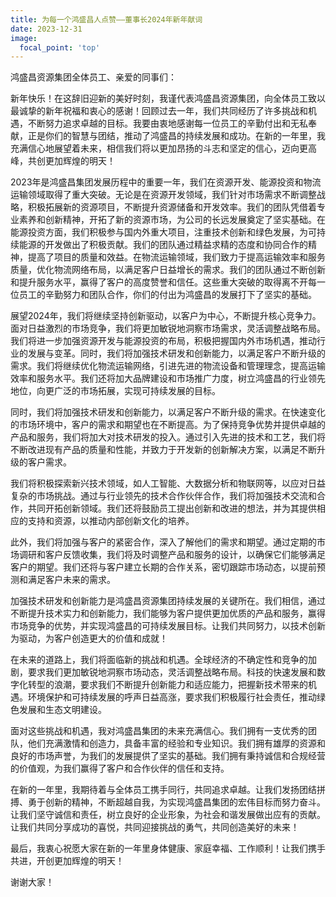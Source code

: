 ```yaml
---
title: 为每一个鸿盛昌人点赞——董事长2024年新年献词
date: 2023-12-31
image:
  focal_point: 'top'
---
```


鸿盛昌资源集团全体员工、亲爱的同事们：

新年快乐！在这辞旧迎新的美好时刻，我谨代表鸿盛昌资源集团，向全体员工致以最诚挚的新年祝福和衷心的感谢！回顾过去一年，我们共同经历了许多挑战和机遇，不断努力追求卓越的目标。我要由衷地感谢每一位员工的辛勤付出和无私奉献，正是你们的智慧与团结，推动了鸿盛昌的持续发展和成功。在新的一年里，我充满信心地展望着未来，相信我们将以更加昂扬的斗志和坚定的信心，迈向更高峰，共创更加辉煌的明天！

<!--more-->

2023年是鸿盛昌集团发展历程中的重要一年，我们在资源开发、能源投资和物流运输领域取得了重大突破。无论是在资源开发领域，我们针对市场需求不断调整战略，积极拓展新的资源项目，不断提升资源储备和开发效率。我们的团队凭借着专业素养和创新精神，开拓了新的资源市场，为公司的长远发展奠定了坚实基础。在能源投资方面，我们积极参与国内外重大项目，注重技术创新和绿色发展，为可持续能源的开发做出了积极贡献。我们的团队通过精益求精的态度和协同合作的精神，提高了项目的质量和效益。在物流运输领域，我们致力于提高运输效率和服务质量，优化物流网络布局，以满足客户日益增长的需求。我们的团队通过不断创新和提升服务水平，赢得了客户的高度赞誉和信任。这些重大突破的取得离不开每一位员工的辛勤努力和团队合作，你们的付出为鸿盛昌的发展打下了坚实的基础。

展望2024年，我们将继续坚持创新驱动，以客户为中心，不断提升核心竞争力。面对日益激烈的市场竞争，我们将更加敏锐地洞察市场需求，灵活调整战略布局。我们将进一步加强资源开发与能源投资的布局，积极把握国内外市场机遇，推动行业的发展与变革。同时，我们将加强技术研发和创新能力，以满足客户不断升级的需求。我们将继续优化物流运输网络，引进先进的物流设备和管理理念，提高运输效率和服务水平。我们还将加大品牌建设和市场推广力度，树立鸿盛昌的行业领先地位，向更广泛的市场拓展，实现可持续发展的目标。

同时，我们将加强技术研发和创新能力，以满足客户不断升级的需求。在快速变化的市场环境中，客户的需求和期望也在不断提高。为了保持竞争优势并提供卓越的产品和服务，我们将加大对技术研发的投入。通过引入先进的技术和工艺，我们将不断改进现有产品的质量和性能，并致力于开发新的创新解决方案，以满足不断升级的客户需求。

我们将积极探索新兴技术领域，如人工智能、大数据分析和物联网等，以应对日益复杂的市场挑战。通过与行业领先的技术合作伙伴合作，我们将加强技术交流和合作，共同开拓创新领域。我们还将鼓励员工提出创新和改进的想法，并为其提供相应的支持和资源，以推动内部创新文化的培养。

此外，我们将加强与客户的紧密合作，深入了解他们的需求和期望。通过定期的市场调研和客户反馈收集，我们将及时调整产品和服务的设计，以确保它们能够满足客户的期望。我们还将与客户建立长期的合作关系，密切跟踪市场动态，以提前预测和满足客户未来的需求。

加强技术研发和创新能力是鸿盛昌资源集团持续发展的关键所在。我们相信，通过不断提升技术实力和创新能力，我们能够为客户提供更加优质的产品和服务，赢得市场竞争的优势，并实现鸿盛昌的可持续发展目标。让我们共同努力，以技术创新为驱动，为客户创造更大的价值和成就！

在未来的道路上，我们将面临新的挑战和机遇。全球经济的不确定性和竞争的加剧，要求我们更加敏锐地洞察市场动态，灵活调整战略布局。科技的快速发展和数字化转型的浪潮，要求我们不断提升创新能力和适应能力，把握新技术带来的机遇。环境保护和可持续发展的呼声日益高涨，要求我们积极履行社会责任，推动绿色发展和生态文明建设。

面对这些挑战和机遇，我对鸿盛昌集团的未来充满信心。我们拥有一支优秀的团队，他们充满激情和创造力，具备丰富的经验和专业知识。我们拥有雄厚的资源和良好的市场声誉，为我们的发展提供了坚实的基础。我们拥有秉持诚信和合规经营的价值观，为我们赢得了客户和合作伙伴的信任和支持。

在新的一年里，我期待着与全体员工携手同行，共同追求卓越。让我们发扬团结拼搏、勇于创新的精神，不断超越自我，为实现鸿盛昌集团的宏伟目标而努力奋斗。让我们坚守诚信和责任，树立良好的企业形象，为社会和谐发展做出应有的贡献。让我们共同分享成功的喜悦，共同迎接挑战的勇气，共同创造美好的未来！

最后，我衷心祝愿大家在新的一年里身体健康、家庭幸福、工作顺利！让我们携手共进，开创更加辉煌的明天！

谢谢大家！